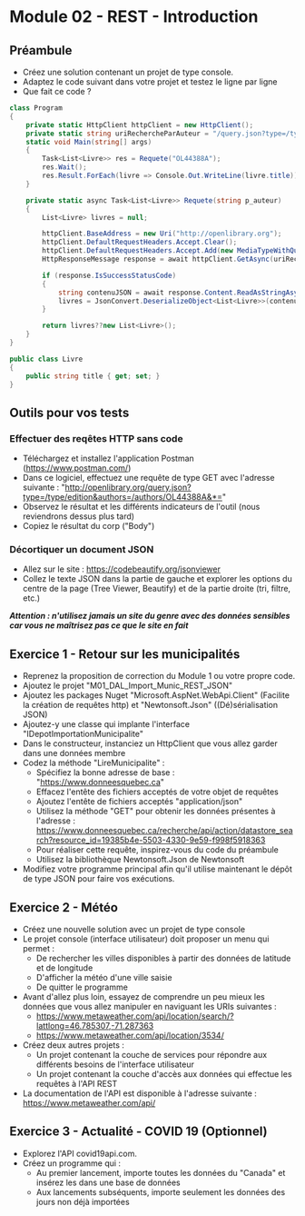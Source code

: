 # Module 02 - REST - Introduction

## Préambule

- Créez une solution contenant un projet de type console.
- Adaptez le code suivant dans votre projet et testez le ligne par ligne
- Que fait ce code ?

```csharp
class Program
{
    private static HttpClient httpClient = new HttpClient();
    private static string uriRechercheParAuteur = "/query.json?type=/type/edition&authors=/authors/{refAuteur}&*=";
    static void Main(string[] args)
    {
        Task<List<Livre>> res = Requete("OL44388A");
        res.Wait();
        res.Result.ForEach(livre => Console.Out.WriteLine(livre.title));
    }

    private static async Task<List<Livre>> Requete(string p_auteur)
    {
        List<Livre> livres = null;

        httpClient.BaseAddress = new Uri("http://openlibrary.org");
        httpClient.DefaultRequestHeaders.Accept.Clear();
        httpClient.DefaultRequestHeaders.Accept.Add(new MediaTypeWithQualityHeaderValue("application/json"));
        HttpResponseMessage response = await httpClient.GetAsync(uriRechercheParAuteur.Replace("{refAuteur}", p_auteur));

        if (response.IsSuccessStatusCode)
        {
            string contenuJSON = await response.Content.ReadAsStringAsync();
            livres = JsonConvert.DeserializeObject<List<Livre>>(contenuJSON);
        }

        return livres??new List<Livre>();
    }
}

public class Livre
{
    public string title { get; set; }
}
```

## Outils pour vos tests

### Effectuer des reqêtes HTTP sans code

- Téléchargez et installez l'application Postman (https://www.postman.com/)
- Dans ce logiciel, effectuez une requête de type GET avec l'adresse suivante : "http://openlibrary.org/query.json?type=/type/edition&authors=/authors/OL44388A&*="
- Observez le résultat et les différents indicateurs de l'outil (nous reviendrons dessus plus tard)
- Copiez le résultat du corp ("Body")

### Décortiquer un document JSON

- Allez sur le site : https://codebeautify.org/jsonviewer
- Collez le texte JSON dans la partie de gauche et explorer les options du centre de la page (Tree Viewer, Beautify) et de la partie droite (tri, filtre, etc.)

***Attention : n'utilisez jamais un site du genre avec des données sensibles car vous ne maîtrisez pas ce que le site en fait***

## Exercice 1 - Retour sur les municipalités

- Reprenez la proposition de correction du Module 1 ou votre propre code.
- Ajoutez le projet "M01_DAL_Import_Munic_REST_JSON"
- Ajoutez les packages Nuget "Microsoft.AspNet.WebApi.Client" (Facilite la création de requêtes http) et "Newtonsoft.Json" ((Dé)sérialisation JSON)
- Ajoutez-y une classe qui implante l'interface "IDepotImportationMunicipalite"
- Dans le constructeur, instanciez un HttpClient que vous allez garder dans une données membre
- Codez la méthode "LireMunicipalite" :
  - Spécifiez la bonne adresse de base : "https://www.donneesquebec.ca"
  - Effacez l'entête des fichiers acceptés de votre objet de requêtes
  - Ajoutez l'entête de fichiers acceptés "application/json"
  - Utilisez la méthode "GET" pour obtenir les données présentes à l'adresse : https://www.donneesquebec.ca/recherche/api/action/datastore_search?resource_id=19385b4e-5503-4330-9e59-f998f5918363
  - Pour réaliser cette requête, inspirez-vous du code du préambule
  - Utilisez la bibliothèque Newtonsoft.Json de Newtonsoft
- Modifiez votre programme principal afin qu'il utilise maintenant le dépôt de type JSON pour faire vos exécutions.

## Exercice 2 - Météo

- Créez une nouvelle solution avec un projet de type console
- Le projet console (interface utilisateur) doit proposer un menu qui permet :
  - De rechercher les villes disponibles à partir des données de latitude et de longitude
  - D'afficher la météo d'une ville saisie
  - De quitter le programme
- Avant d'allez plus loin, essayez de comprendre un peu mieux les données que vous allez manipuler en naviguant les URIs suivantes :
  - https://www.metaweather.com/api/location/search/?lattlong=46.785307,-71.287363
  - https://www.metaweather.com/api/location/3534/
- Créez deux autres projets :
  - Un projet contenant la couche de services pour répondre aux différents besoins de l'interface utilisateur
  - Un projet contenant la couche d'accès aux données qui effectue les requêtes à l'API REST
- La documentation de l'API est disponible à l'adresse suivante : https://www.metaweather.com/api/

## Exercice 3 - Actualité - COVID 19 (Optionnel)

- Explorez l'API covid19api.com.
- Créez un programme qui :
  - Au premier lancement, importe toutes les données du "Canada" et insérez les dans une base de données
  - Aux lancements subséquents, importe seulement les données des jours non déjà importées
